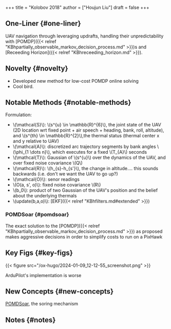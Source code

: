 +++
title = "Kolobov 2018"
author = ["Houjun Liu"]
draft = false
+++

## One-Liner {#one-liner}

UAV navigation through leveraging updrafts, handling their unpredictability with [POMDP]({{< relref "KBhpartially_observable_markov_decision_process.md" >}})s and [Receeding Horizon]({{< relref "KBhreceeding_horizon.md" >}}).


## Novelty {#novelty}

-   Developed new method for low-cost POMDP online solving
-   Cool bird.


## Notable Methods {#notable-methods}

Formulation:

-   \\(\mathcal{S}\\): \\(s^{u} \in \mathbb{R}^{6}\\), the joint state of the UAV (2D location wrt fixed point + air speech + heading, bank, roll, altitude), and \\(s^{th} \in \mathbb{R}^{2}\\),the thermal status (thermal center x and y relative to UAV)
-   \\(\mathcal{A}\\): discretized arc trajectory segments by bank angles \\(\phi\_{1 \dots n}\\), which executes for a fixed \\(T\_{A}\\) seconds
-   \\(\mathcal{T}\\): Gaussian of \\(s^{u}\\) over the dynamics of the UAV, and over fixed noise covariance \\(Q\\)
-   \\(\mathcal{R}\\): \\(h\_{s}-h\_{s'}\\), the change in altitude.... this sounds backwards (i.e. don't we want the UAV to go up?)
-   \\(\mathcal{O}\\): senor readings
-   \\(O(a, s', o)\\): fixed noise covariance \\(R\\)
-   \\(b\_0\\): product of two Gaussian of the UAV's position and the belief about the underlying thermals
-   \\(update(b,a,o)\\): [EKF]({{< relref "KBhfilters.md#extended" >}})


### POMDSoar {#pomdsoar}

The exact solution to the [POMDP]({{< relref "KBhpartially_observable_markov_decision_process.md" >}}) as proposed makes aggressive decisions in order to simplify costs to run on a PixHawk


## Key Figs {#key-figs}

{{< figure src="/ox-hugo/2024-01-09_12-12-55_screenshot.png" >}}

ArduPilot's implementation is worse


## New Concepts {#new-concepts}

[POMDSoar](#pomdsoar), the soring mechanism


## Notes {#notes}
